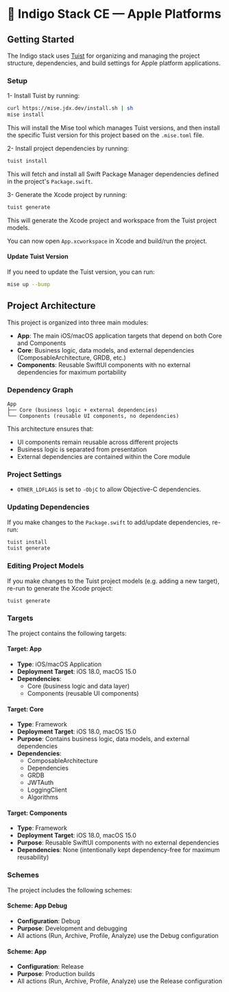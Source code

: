 # 🪻 Indigo Stack CE — Apple Platforms

## Getting Started

The Indigo stack uses [Tuist](https://tuist.dev/) for organizing and managing
the project structure, dependencies, and build settings for Apple platform applications.

### Setup

1- Install Tuist by running:

```sh
curl https://mise.jdx.dev/install.sh | sh
mise install
```

This will install the Mise tool which manages Tuist versions, and then install
the specific Tuist version for this project based on the `.mise.toml` file.

2- Install project dependencies by running:

```sh
tuist install
```

This will fetch and install all Swift Package Manager dependencies defined in
the project's `Package.swift`.

3- Generate the Xcode project by running:

```sh
tuist generate
```

This will generate the Xcode project and workspace from the Tuist project models.

You can now open `App.xcworkspace` in Xcode and build/run the project.

#### Update Tuist Version

If you need to update the Tuist version, you can run:

```sh
mise up --bump
```

## Project Architecture

This project is organized into three main modules:

- **App**: The main iOS/macOS application targets that depend on both Core and Components
- **Core**: Business logic, data models, and external dependencies (ComposableArchitecture, GRDB, etc.)
- **Components**: Reusable SwiftUI components with no external dependencies for maximum portability

### Dependency Graph

```
App
├── Core (business logic + external dependencies)
└── Components (reusable UI components, no dependencies)
```

This architecture ensures that:

- UI components remain reusable across different projects
- Business logic is separated from presentation
- External dependencies are contained within the Core module

### Project Settings

- `OTHER_LDFLAGS` is set to `-ObjC` to allow Objective-C dependencies.

### Updating Dependencies

If you make changes to the `Package.swift` to add/update dependencies, re-run:

```sh
tuist install
tuist generate
```

### Editing Project Models

If you make changes to the Tuist project models (e.g. adding a new target), re-run to generate the Xcode project:

```sh
tuist generate
```

### Targets

The project contains the following targets:

#### Target: App

- **Type**: iOS/macOS Application
- **Deployment Target**: iOS 18.0, macOS 15.0
- **Dependencies**:
  - Core (business logic and data layer)
  - Components (reusable UI components)

#### Target: Core

- **Type**: Framework
- **Deployment Target**: iOS 18.0, macOS 15.0
- **Purpose**: Contains business logic, data models, and external dependencies
- **Dependencies**:
  - ComposableArchitecture
  - Dependencies
  - GRDB
  - JWTAuth
  - LoggingClient
  - Algorithms

#### Target: Components

- **Type**: Framework
- **Deployment Target**: iOS 18.0, macOS 15.0
- **Purpose**: Reusable SwiftUI components with no external dependencies
- **Dependencies**: None (intentionally kept dependency-free for maximum reusability)

### Schemes

The project includes the following schemes:

#### Scheme: App Debug

- **Configuration**: Debug
- **Purpose**: Development and debugging
- All actions (Run, Archive, Profile, Analyze) use the Debug configuration

#### Scheme: App

- **Configuration**: Release
- **Purpose**: Production builds
- All actions (Run, Archive, Profile, Analyze) use the Release configuration

